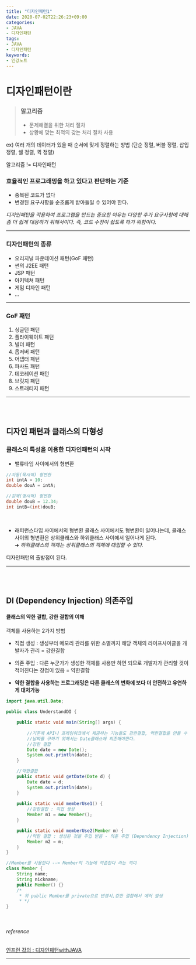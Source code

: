 ```yaml
---
title: "디자인패턴1"
date: 2020-07-02T22:26:23+09:00
categories:
- JAVA
- 디자인패턴
tags:
- JAVA
- 디자인패턴
keywords:
- 인강노트
---
```


<!--more-->

# 디자인패턴이란

> ### 알고리즘 
>- 문제해결을 위한 처리 절차   
>- 상황에 맞는 최적의 갖는 처리 절차 사용    

ex) 여러 개의 데이터가 있을 때 순서에 맞게 정렬하는 방법 (단순 정렬, 버블 정렬, 삽입 정렬, 쉘 정렬, 퀵 정렬)

알고리즘 != 디자인패턴



### 효율적인 프로그래밍을 하고 있다고 판단하는 기준
- 중복된 코드가 없다   
- 변경된 요구사항을 순조롭게 받아들일 수 있어야 한다.


*디자인패턴을 적용하여 프로그램을 만드는 중요한 이유는 다양한 추가 요구사항에 대해 좀 더 쉽게 대응하기 위해서이다. 즉, 코드 수정이 쉽도록 하기 위함이다.*


-----

### 디자인패턴의 종류   

- 오리지널 파운데이션 패턴(GoF 패턴)   
- 썬의 J2EE 패턴   
- JSP 패턴   
- 아키텍쳐 패턴   
- 게임 디자인 패턴   
- ...

----

### GoF 패턴

 1. 싱글턴 패턴   
 2. 플라이웨이트 패턴   
 3. 빌더 패턴   
 4. 옵저버 패턴   
 5. 어댑터 패턴   
 6. 파사드 패턴   
 7. 데코레이션 패턴   
 8. 브릿지 패턴   
 9. 스트래티지 패턴   


-----
<br/>
<br/>

## 디자인 패턴과 클래스의 다형성

### 클래스의 특성을 이용한 디자인패턴의 시작

- 밸류타입 사이에서의 형변환  
```java
//자동(묵시적) 형변환
int intA = 10;
double douA = intA;

//강제(명시적) 형변환
double douB = 12.34;
int intB=(int)douB;
```

<br/>


- 래퍼런스타입 사이에서의 형변환
클래스 사이에서도 형변환이 일어나는데, 클래스 사이의 형변환은 상위클래스와 하위클래스 사이에서 일어나게 된다.   
&#10140; *하위클래스의 객체는 상위클래스의 객체에 대입할 수 있다.*

디자인패턴의 출발점이 된다.


-----
<br/>
<br/>

## DI (Dependency Injection) 의존주입   
#### 클래스의 약한 결합, 강한 결합의 이해


객체를 사용하는 2가지 방법
- 직접 생성 : 생성부터 메모리 관리를 위한 소멸까지 해당 객체의 라이프사이클을 개발자가 관리 = 강한결합
   
- 의존 주입 : 다른 누군가가 생성한 객체를 사용만 하면 되므로 개발자가 관리할 것이 적어진다는 장점이 있음 = 약한결합



- **약한 결합을 사용하는 프로그래밍은 다른 클래스의 변화에 보다 더 안전하고 유연하게 대처가능**
```java
import java.util.Date;

public class UnderstandDI {

	public static void main(String[] args) {
		
		//기존에 API나 프레임워크에서 제공하는 기능들도 강한결합, 약한결합을 만들 수 있다.
		//날짜를 구하기 위해서는 Date클래스에 의존해야한다.
		//강한 결합
		Date date = new Date();
		System.out.println(date);
	}

	//약한결합
	public static void getDate(Date d) {
		Date date = d;
		System.out.println(date);
	}
	
	public static void memberUse1() {
		//강한결합 : 직접 생성
		Member m1 = new Member();
	}

	public static void memberUse2(Member m) {
		//약한 결합 : 생성된 것을 주입 받음 - 의존 주입 (Dependency Injection)
		Member m2 = m;
	}
}

//Member를 사용한다 --> Member의 기능에 의존한다 라는 의미
class Member {
	String name;
	String nickname;
	public Member() {}
	/*
	 * 위 public Member를 private으로 변경시,강한 결합에서 에러 발생
	 * */
}
```

&nbsp;

###### reference
[인프런 강의 : 디자인패턴withJAVA](https://www.inflearn.com/course/Design-pattern-java/dashboard)


-----